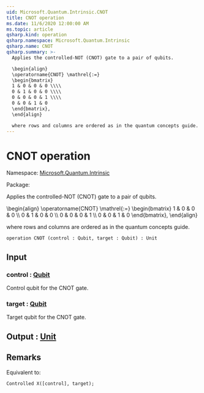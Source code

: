 ```yaml
---
uid: Microsoft.Quantum.Intrinsic.CNOT
title: CNOT operation
ms.date: 11/6/2020 12:00:00 AM
ms.topic: article
qsharp.kind: operation
qsharp.namespace: Microsoft.Quantum.Intrinsic
qsharp.name: CNOT
qsharp.summary: >-
  Applies the controlled-NOT (CNOT) gate to a pair of qubits.

  \begin{align}
  \operatorname{CNOT} \mathrel{:=}
  \begin{bmatrix}
  1 & 0 & 0 & 0 \\\\
  0 & 1 & 0 & 0 \\\\
  0 & 0 & 0 & 1 \\\\
  0 & 0 & 1 & 0
  \end{bmatrix},
  \end{align}

  where rows and columns are ordered as in the quantum concepts guide.
---
```


# CNOT operation

Namespace: [Microsoft.Quantum.Intrinsic](xref:Microsoft.Quantum.Intrinsic)

Package: [](https://nuget.org/packages/)


Applies the controlled-NOT (CNOT) gate to a pair of qubits.\begin{align}\operatorname{CNOT} \mathrel{:=}\begin{bmatrix}1 & 0 & 0 & 0 \\\\0 & 1 & 0 & 0 \\\\0 & 0 & 0 & 1 \\\\0 & 0 & 1 & 0\end{bmatrix},\end{align}where rows and columns are ordered as in the quantum concepts guide.

```qsharp
operation CNOT (control : Qubit, target : Qubit) : Unit
```


## Input

### control : [Qubit](xref:microsoft.quantum.lang-ref.qubit)

Control qubit for the CNOT gate.


### target : [Qubit](xref:microsoft.quantum.lang-ref.qubit)

Target qubit for the CNOT gate.



## Output : [Unit](xref:microsoft.quantum.lang-ref.unit)



## Remarks

Equivalent to:```qsharpControlled X([control], target);```